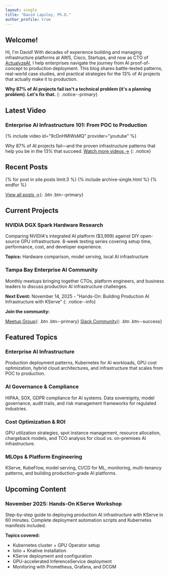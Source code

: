 ```yaml
---
layout: single
title: "David Lapsley, Ph.D."
author_profile: true
---
```


## Welcome!

Hi, I'm David! With decades of experience building and managing infrastructure platforms at AWS, Cisco, Startups, and now as CTO of [ActualyzeAI](https://www.actualyze.ai), I help enterprises navigate the journey from AI proof-of-concept to production deployment. This blog shares battle-tested patterns, real-world case studies, and practical strategies for the 13% of AI projects that actually make it to production.

**Why 87% of AI projects fail isn't a technical problem (it's a planning problem). Let's fix that.**
{: .notice--primary}

## Latest Video

### Enterprise AI Infrastructure 101: From POC to Production

{% include video id="9cDnHMIWsMQ" provider="youtube" %}

Why 87% of AI projects fail—and the proven infrastructure patterns that help you be in the 13% that succeed. [Watch more videos →](/videos/)
{: .notice}

## Recent Posts

<div class="entries-list">
  {% for post in site.posts limit:3 %}
    {% include archive-single.html %}
  {% endfor %}
</div>

[View all posts →](/posts/){: .btn .btn--primary}

## Current Projects

### NVIDIA DGX Spark Hardware Research
Comparing NVIDIA's integrated AI platform ($3,999) against DIY open-source GPU infrastructure. 8-week testing series covering setup time, performance, cost, and developer experience.

**Topics:** Hardware comparison, model serving, local AI infrastructure

### Tampa Bay Enterprise AI Community
Monthly meetups bringing together CTOs, platform engineers, and business leaders to discuss production AI infrastructure challenges.

**Next Event:** November 14, 2025 - "Hands-On: Building Production AI Infrastructure with KServe"
{: .notice--info}

**Join the community:**

[Meetup Group](https://www.meetup.com/enterprise-ai-community/){: .btn .btn--primary}
[Slack Community](https://join.slack.com/t/enterpriseaicommunity/shared_invite/zt-3fhj8evxf-q3pXrl_epEkQBTLQgEciLA){: .btn .btn--success}

## Featured Topics

### Enterprise AI Infrastructure
Production deployment patterns, Kubernetes for AI workloads, GPU cost optimization, hybrid cloud architectures, and infrastructure that scales from POC to production.

### AI Governance & Compliance
HIPAA, SOX, GDPR compliance for AI systems. Data sovereignty, model governance, audit trails, and risk management frameworks for regulated industries.

### Cost Optimization & ROI
GPU utilization strategies, spot instance management, resource allocation, chargeback models, and TCO analysis for cloud vs. on-premises AI infrastructure.

### MLOps & Platform Engineering
KServe, KubeFlow, model serving, CI/CD for ML, monitoring, multi-tenancy patterns, and building production-grade AI platforms.

## Upcoming Content

### November 2025: Hands-On KServe Workshop
Step-by-step guide to deploying production AI infrastructure with KServe in 60 minutes. Complete deployment automation scripts and Kubernetes manifests included.

**Topics covered:**
- Kubernetes cluster + GPU Operator setup
- Istio + Knative installation
- KServe deployment and configuration
- GPU-accelerated InferenceService deployment
- Monitoring with Prometheus, Grafana, and DCGM
